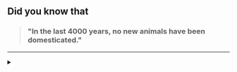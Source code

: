 ## Did you know that

<h3>
  <blockquote>
<!--START_SECTION:debris-->                                                                                                                                                                                         
"In the last 4000 years, no new animals have been domesticated."
<!--END_SECTION:debris-->
  </blockquote>
</h3>

-----

<details>
  <summary></summary>

<img src="https://github-readme-stats.vercel.app/api?show_icons=true&hide=issues&username=ekickx"> <img src="https://github-readme-stats.vercel.app/api/top-langs/?layout=compact&username=ekickx">

</details>
